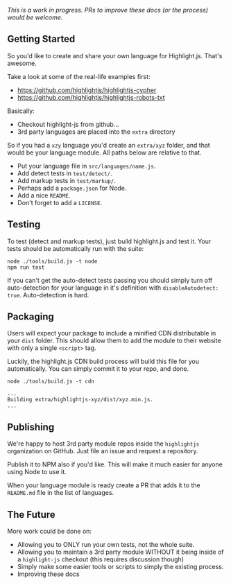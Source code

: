 *This is a work in progress.  PRs to improve these docs (or the process) would be welcome.*

## Getting Started

So you'd like to create and share your own language for Highlight.js.  That's awesome.

Take a look at some of the real-life examples first:

- https://github.com/highlightjs/highlightjs-cypher
- https://github.com/highlightjs/highlightjs-robots-txt

Basically:

- Checkout highlight-js from github...
- 3rd party languages are placed into the `extra` directory

So if you had a `xzy` language you'd create an `extra/xyz` folder, and that would be your language module. All paths below are relative to that.

- Put your language file in `src/languages/name.js`.
- Add detect tests in `test/detect/`.
- Add markup tests in `test/markup/`.
- Perhaps add a `package.json` for Node.
- Add a nice `README`.
- Don't forget to add a `LICENSE`.


## Testing

To test (detect and markup tests), just build highlight.js and test it.  Your tests should be automatically run with the suite:

```
node ./tools/build.js -t node
npm run test
```

If you can't get the auto-detect tests passing you should simply turn off auto-detection for your language in it's definition with `disableAutodetect: true`.  Auto-detection is hard.


## Packaging

Users will expect your package to include a minified CDN distributable in your `dist` folder. This should allow them to add the module to their website with only a single `<script>` tag.

Luckily, the highlight.js CDN build process will build this file for you automatically.  You can simply commit it to your repo, and done.

```
node ./tools/build.js -t cdn

...
Building extra/highlightjs-xyz/dist/xyz.min.js.
...
```


## Publishing

We're happy to host 3rd party module repos inside the `highlightjs` organization on GitHub.  Just file an issue and request a repository.

Publish it to NPM also if you'd like. This will make it much easier for anyone using Node to use it.

When your language module is ready create a PR that adds it to the `README.md` file in the list of languages.


## The Future

More work could be done on:

- Allowing you to ONLY run your own tests, not the whole suite.
- Allowing you to maintain a 3rd party module WITHOUT it being inside of a `highlight-js` checkout (this requires discussion though)
- Simply make some easier tools or scripts to simply the existing process.
- Improving these docs
